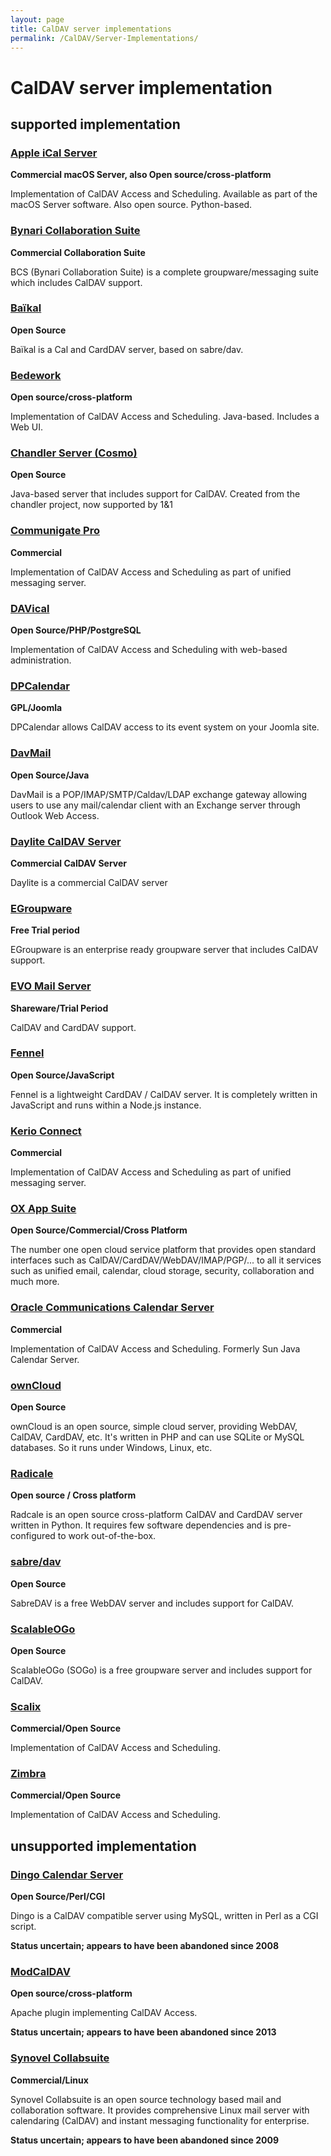 ```yaml
---
layout: page
title: CalDAV server implementations
permalink: /CalDAV/Server-Implementations/
---
```


# CalDAV server implementation

## supported implementation

### [Apple iCal Server](https://www.calendarserver.org/)
**Commercial macOS Server, also Open source/cross-platform**

Implementation of CalDAV Access and Scheduling. Available as part of the macOS Server software. Also open source. Python-based.

### [Bynari Collaboration Suite](http://www.bynari.net/products/hosted-solutions/)
**Commercial Collaboration Suite**

BCS (Bynari Collaboration Suite) is a complete groupware/messaging suite which includes CalDAV support.

### [Baïkal](http://sabre.io/baikal/)
**Open Source**

Baïkal is a Cal and CardDAV server, based on sabre/dav.

### [Bedework](https://www.apereo.org/projects/bedework)
**Open source/cross-platform**

Implementation of CalDAV Access and Scheduling. Java-based. Includes a Web UI.

### [Chandler Server (Cosmo)](https://github.com/1and1/cosmo)
**Open Source**

Java-based server that includes support for CalDAV. Created from the chandler project, now supported by 1&1

### [Communigate Pro](https://www.communigate.com/)
**Commercial**

Implementation of CalDAV Access and Scheduling as part of unified messaging server.

### [DAVical](http://www.davical.org/)
**Open Source/PHP/PostgreSQL**

Implementation of CalDAV Access and Scheduling with web-based administration.

### [DPCalendar](https://joomla.digital-peak.com/products/dpcalendar)
**GPL/Joomla**

DPCalendar allows CalDAV access to its event system on your Joomla site.

### [DavMail](http://davmail.sourceforge.net/)
**Open Source/Java**

DavMail is a POP/IMAP/SMTP/Caldav/LDAP exchange gateway allowing users to use any mail/calendar client with an Exchange server through Outlook Web Access.

### [Daylite CalDAV Server](https://www.marketcircle.com/daylite/)
**Commercial CalDAV Server**

Daylite is a commercial CalDAV server

### [EGroupware](http://www.egroupware.org)
**Free Trial period**

EGroupware is an enterprise ready groupware server that includes CalDAV support.

### [EVO Mail Server](http://www.evomailserver.com/)
**Shareware/Trial Period**

CalDAV and CardDAV support.

### [Fennel](https://github.com/LordEidi/fennel)
**Open Source/JavaScript**

Fennel is a lightweight CardDAV / CalDAV server. It is completely written in JavaScript and runs within a Node.js instance.

### [Kerio Connect](http://www.kerio.de/products/kerio-connect)
**Commercial**

Implementation of CalDAV Access and Scheduling as part of unified messaging server.

### [OX App Suite](https://www.open-xchange.com/)
**Open Source/Commercial/Cross Platform**

The number one open cloud service platform that provides open standard interfaces such as CalDAV/CardDAV/WebDAV/IMAP/PGP/... to all it services such as unified email, calendar, cloud storage, security, collaboration and much more.

### [Oracle Communications Calendar Server](https://www.oracle.com/industries/communications/enterprise/products/calendar-server/index.html)
**Commercial**

Implementation of CalDAV Access and Scheduling. Formerly Sun Java Calendar Server.

### [ownCloud](https://owncloud.org/)
**Open Source**

ownCloud is an open source, simple cloud server, providing WebDAV, CalDAV, CardDAV, etc. It's written in PHP and can use SQLite or MySQL databases. So it runs under Windows, Linux, etc.

### [Radicale](http://radicale.org/)
**Open source / Cross platform**

Radcale is an open source cross-platform CalDAV and CardDAV server written in Python. It requires few software dependencies and is pre-configured to work out-of-the-box.

### [sabre/dav](http://sabre.io/)
**Open Source**

SabreDAV is a free WebDAV server and includes support for CalDAV.

### [ScalableOGo](https://sogo.nu/)
**Open Source**

ScalableOGo (SOGo) is a free groupware server and includes support for CalDAV.

### [Scalix](http://www.scalix.com/)
**Commercial/Open Source**

Implementation of CalDAV Access and Scheduling.

### [Zimbra](https://www.zimbra.com/)
**Commercial/Open Source**

Implementation of CalDAV Access and Scheduling.

## unsupported implementation

### [Dingo Calendar Server](http://andrew.triumf.ca/dingo/)
**Open Source/Perl/CGI**

Dingo is a CalDAV compatible server using MySQL, written in Perl as a CGI script.

**Status uncertain; appears to have been abandoned since 2008**

### [ModCalDAV](https://sourceforge.net/projects/modcaldav/)
**Open source/cross-platform**

Apache plugin implementing CalDAV Access.

**Status uncertain; appears to have been abandoned since 2013**

### [Synovel Collabsuite](http://www.synovel.com/)
**Commercial/Linux**

Synovel Collabsuite is an open source technology based mail and collaboration software. It provides comprehensive Linux mail server with calendaring (CalDAV) and instant messaging functionality for enterprise.

**Status uncertain; appears to have been abandoned since 2009**
